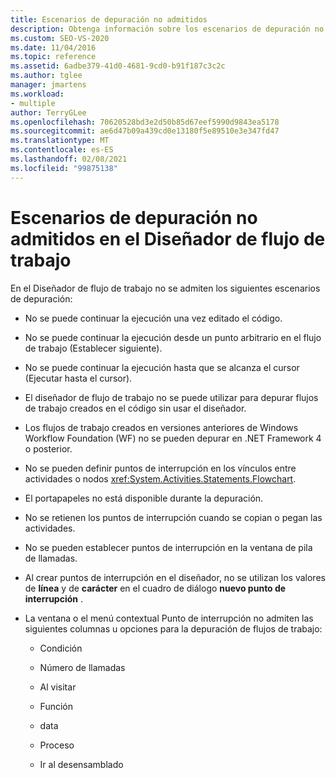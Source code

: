 ```yaml
---
title: Escenarios de depuración no admitidos
description: Obtenga información sobre los escenarios de depuración no admitidos en el Diseñador de flujo de trabajo, por ejemplo, "la ejecución no puede continuar después de que se haya editado el código".
ms.custom: SEO-VS-2020
ms.date: 11/04/2016
ms.topic: reference
ms.assetid: 6adbe379-41d0-4681-9cd0-b91f187c3c2c
ms.author: tglee
manager: jmartens
ms.workload:
- multiple
author: TerryGLee
ms.openlocfilehash: 70620528bd3e2d50b85d67eef5990d9843ea5178
ms.sourcegitcommit: ae6d47b09a439cd0e13180f5e89510e3e347fd47
ms.translationtype: MT
ms.contentlocale: es-ES
ms.lasthandoff: 02/08/2021
ms.locfileid: "99875138"
---
```

# <a name="unsupported-debugging-scenarios-in-the-workflow-designer"></a>Escenarios de depuración no admitidos en el Diseñador de flujo de trabajo

En el Diseñador de flujo de trabajo no se admiten los siguientes escenarios de depuración:

- No se puede continuar la ejecución una vez editado el código.

- No se puede continuar la ejecución desde un punto arbitrario en el flujo de trabajo (Establecer siguiente).

- No se puede continuar la ejecución hasta que se alcanza el cursor (Ejecutar hasta el cursor).

- El diseñador de flujo de trabajo no se puede utilizar para depurar flujos de trabajo creados en el código sin usar el diseñador.

- Los flujos de trabajo creados en versiones anteriores de Windows Workflow Foundation (WF) no se pueden depurar en .NET Framework 4 o posterior.

- No se pueden definir puntos de interrupción en los vínculos entre actividades o nodos <xref:System.Activities.Statements.Flowchart>.

- El portapapeles no está disponible durante la depuración.

- No se retienen los puntos de interrupción cuando se copian o pegan las actividades.

- No se pueden establecer puntos de interrupción en la ventana de pila de llamadas.

- Al crear puntos de interrupción en el diseñador, no se utilizan los valores de **línea** y de **carácter** en el cuadro de diálogo **nuevo punto de interrupción** .

- La ventana o el menú contextual Punto de interrupción no admiten las siguientes columnas u opciones para la depuración de flujos de trabajo:

  - Condición

  - Número de llamadas

  - Al visitar

  - Función

  - data

  - Proceso

  - Ir al desensamblado
